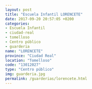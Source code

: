 ```yaml
---
layout: post
title: "Escuela Infantil LORENCETE"
date: 2017-09-20 20:57:05 +0200
categories:
- Escuela Infantil
- ciudad-real
- tomelloso
- Centro público
- guarderia
name: "LORENCETE"
province: "Ciudad Real"
location: "Tomelloso"
code: "13012027"
type: "Centro público"
img: guarderia.jpg
permalink: /guarderias/lorencete.html
---
```

